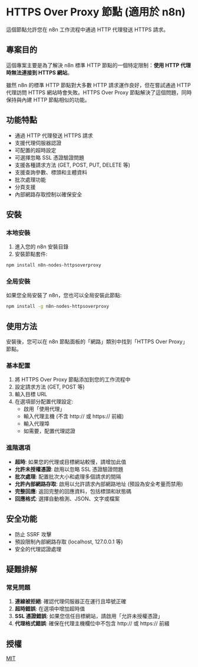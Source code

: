 # HTTPS Over Proxy 節點 (適用於 n8n)

這個節點允許您在 n8n 工作流程中通過 HTTP 代理發送 HTTPS 請求。

## 專案目的

這個專案主要是為了解決 n8n 標準 HTTP 節點的一個特定限制：**使用 HTTP 代理時無法連接到 HTTPS 網站**。

雖然 n8n 的標準 HTTP 節點對大多數 HTTP 請求運作良好，但在嘗試通過 HTTP 代理訪問 HTTPS 網站時會失敗。HTTPS Over Proxy 節點解決了這個問題，同時保持與內建 HTTP 節點相似的功能。

## 功能特點

- 通過 HTTP 代理發送 HTTPS 請求
- 支援代理伺服器認證
- 可配置的超時設定
- 可選擇忽略 SSL 憑證驗證問題
- 支援各種請求方法 (GET, POST, PUT, DELETE 等)
- 支援查詢參數、標頭和主體資料
- 批次處理功能
- 分頁支援
- 內部網路存取控制以確保安全

## 安裝

### 本地安裝

1. 進入您的 n8n 安裝目錄
2. 安裝節點套件:
```bash
npm install n8n-nodes-httpsoverproxy
```

### 全局安裝

如果您全局安裝了 n8n，您也可以全局安裝此節點:

```bash
npm install -g n8n-nodes-httpsoverproxy
```

## 使用方法

安裝後，您可以在 n8n 節點面板的「網路」類別中找到「HTTPS Over Proxy」節點。

### 基本配置

1. 將 HTTPS Over Proxy 節點添加到您的工作流程中
2. 設定請求方法 (GET, POST 等)
3. 輸入目標 URL
4. 在選項部分配置代理設定:
   - 啟用「使用代理」
   - 輸入代理主機 (不含 http:// 或 https:// 前綴)
   - 輸入代理埠
   - 如需要，配置代理認證

### 進階選項

- **超時**: 如果您的代理或目標網站較慢，請增加此值
- **允許未授權憑證**: 啟用以忽略 SSL 憑證驗證問題
- **批次處理**: 配置批次大小和處理多個請求的間隔
- **允許內部網路存取**: 啟用以允許請求內部網路地址 (預設為安全考量而禁用)
- **完整回應**: 返回完整的回應資料，包括標頭和狀態碼
- **回應格式**: 選擇自動檢測、JSON、文字或檔案

## 安全功能

- 防止 SSRF 攻擊
- 預設限制內部網路存取 (localhost, 127.0.0.1 等)
- 安全的代理認證處理

## 疑難排解

### 常見問題

1. **連線被拒絕**: 確認代理伺服器正在運行且埠號正確
2. **超時錯誤**: 在選項中增加超時值
3. **SSL 憑證錯誤**: 如果您信任目標網站，請啟用「允許未授權憑證」
4. **代理格式錯誤**: 確保在代理主機欄位中不包含 http:// 或 https:// 前綴

## 授權

[MIT](LICENSE) 